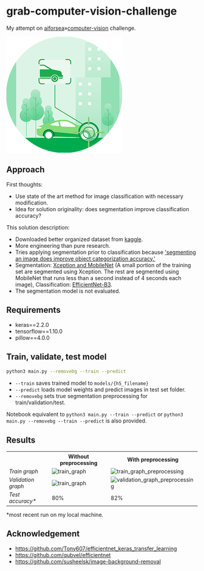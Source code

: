 # grab-computer-vision-challenge

My attempt on [aiforsea](https://www.aiforsea.com/challenges)»[computer-vision](https://www.aiforsea.com/computer-vision) challenge.

<img src="https://raw.githubusercontent.com/tbmreza/grab-computer-vision-challenge/master/readme/Grab_EDM_Computer_Vision.webp?raw=true" alt="Computer vision challenge logo">

## Approach

First thoughts:

- Use state of the art method for image classification with necessary modification.
- Idea for solution originality: does segmentation improve classification accuracy?

This solution description:

- Downloaded better organized dataset from [kaggle](https://www.kaggle.com/jutrera/stanford-car-dataset-by-classes-folder).
- More engineering than pure research.
- Tries applying segmentation prior to classification because ['segmenting an image does improve object categorization
accuracy.'](http://citeseerx.ist.psu.edu/viewdoc/summary?doi=10.1.1.310.6542)
- Segmentation: [Xception and MobileNet](https://github.com/susheelsk/image-background-removal) (A small portion of the training set are segmented using Xception. The rest are segmented using MobileNet that runs less than a second instead of 4 seconds each image), Classification: [EfficientNet-B3](https://github.com/qubvel/efficientnet).
- The segmentation model is not evaluated.

## Requirements

- keras==2.2.0
- tensorflow==1.10.0
- pillow==4.0.0

## Train, validate, test model

```sh
python3 main.py --removebg --train --predict
```
- `--train` saves trained model to `models/{h5_filename}`
- `--predict` loads model weights and predict images in test set folder.
- `--removebg` sets true segmentation preprocessing for train/validation/test.

Notebook equivalent to `python3 main.py --train --predict` or `python3 main.py --removebg --train --predict` is also provided.

## Results

<table>

<tr>
<th>&nbsp;</th>
<th>Without preprocessing</th>
<th>With preprocessing</th>
</tr>

<!-- Line 1: Train graph -->
<tr>
<td><em>Train graph</em></td>
<td><img src="https://raw.githubusercontent.com/tbmreza/grab-computer-vision-challenge/master/readme/train_graph.jpg?raw=true" alt="train_graph"></td>
<td><img src="https://raw.githubusercontent.com/tbmreza/grab-computer-vision-challenge/master/readme/train_graph_preprocessing.jpg?raw=true" alt="train_graph_preprocessing"></td>
</tr>

<!-- Line 2: Validation graph -->
<tr>
<td><em>Validation graph</em></td>
<td><img src="https://raw.githubusercontent.com/tbmreza/grab-computer-vision-challenge/master/readme/validation_graph.jpg?raw=true" alt="train_graph"></td>
<td><img src="https://raw.githubusercontent.com/tbmreza/grab-computer-vision-challenge/master/readme/validation_graph_preprocessing.jpg?raw=true" alt="validation_graph_preprocessing"></td>
</tr>

<!-- Line 3: Test accuracy -->
<tr>
<td><em>Test accuracy*</em></td>
<td>80%</td>
<td>82%</td>
</tr>

</table>

*most recent run on my local machine.

## Acknowledgement

- https://github.com/Tony607/efficientnet_keras_transfer_learning
- https://github.com/qubvel/efficientnet
- https://github.com/susheelsk/image-background-removal